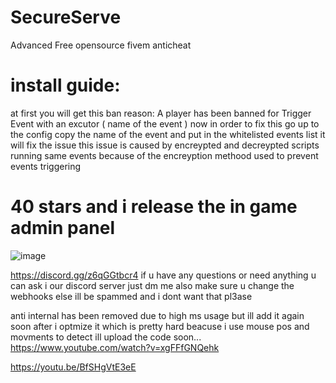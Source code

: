 # SecureServe
Advanced Free opensource fivem anticheat

# install guide:
at first you will get this ban reason: A player has been banned for Trigger Event with an excutor ( name of the event )
now in order to fix this go up to the config copy the name of the event and put in the whitelisted events list it will fix the issue this issue is caused by encreypted and decreypted scripts running same events because of the encreyption methood used to prevent events triggering
# 40 stars and i release the in game admin panel
![image](https://github.com/user-attachments/assets/37b39ce0-a7ee-4ac1-a9c7-6033c086ce9b)

https://discord.gg/z6qGGtbcr4 if u have any questions or need anything u can ask i our discord server just dm me 
also make sure u change the webhooks else ill be spammed and i dont want that pl3ase


anti internal has been removed due to high ms usage but ill add it again soon after i optmize it
which is pretty hard beacuse i use mouse pos and movments to detect ill upload the code soon...
https://www.youtube.com/watch?v=xgFFfGNQehk

https://youtu.be/BfSHgVtE3eE
